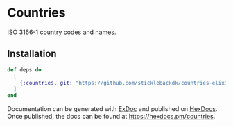 # Countries

ISO 3166-1 country codes and names.

## Installation



```elixir
def deps do
  [
    {:countries, git: "https://github.com/sticklebackdk/countries-elixir.git", tag: "0.1.0"}
  ]
end
```

Documentation can be generated with [ExDoc](https://github.com/elixir-lang/ex_doc)
and published on [HexDocs](https://hexdocs.pm). Once published, the docs can
be found at <https://hexdocs.pm/countries>.
